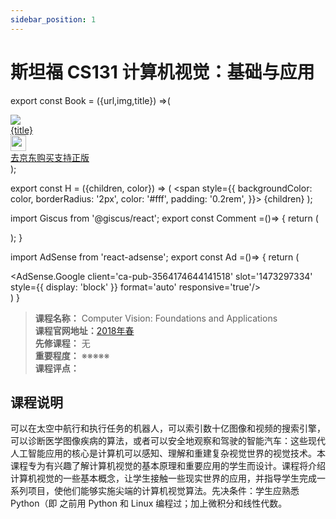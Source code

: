 ```yaml
---
sidebar_position: 1
---
```


# 斯坦福 CS131 计算机视觉：基础与应用
export const Book = ({url,img,title}) =>(
<div class="bookitem">
  <a href={url} target="_blank" class="book-content">
    <div class="book-img">
      <img src={img} />
    </div>
    <div class="book-detail">
      <div class="book-title">{title}</div>
      <div class="boook-desc">
        <img width="25" height="25" src="https://hackweek-1251009918.cos.ap-shanghai.myqcloud.com/hackway/cs/jd.svg" />
        <div class="book-jd">去京东购买支持正版</div>
      </div>
    </div>
  </a>
  </div> 
);

export const H = ({children, color}) => (
  <span
    style={{
      backgroundColor: color,
      borderRadius: '2px',
      color: '#fff',
      padding: '0.2rem',
    }}>
    {children}
  </span>
);

import Giscus from '@giscus/react';
export const Comment =()=> {
  return (
   <div className="comments-container">
      <Giscus
        src="https://giscus.app/client.js"
        id="comments"
        repo="lidongyx/hackwaydoc"
        repoId="R_kgDOHUMOyA"
        category="Announcements"
        categoryId="DIC_kwDOHUMOyM4CPCtD"
        mapping="title"
        reactionsEnabled="1"
        emitMetadata="0"
        inputPosition="top"
        theme="light"
        lang="zh-CN"
        crossorigin="anonymous"
      />
    </div>
  );
}

import AdSense from 'react-adsense';
export const Ad =()=> {
  return (
    <div className="ad-container">
      <AdSense.Google
        client='ca-pub-3564174644141518'
        slot='1473297334'
        style={{ display: 'block' }}
        format='auto'
        responsive='true'/>
    </div>
  )
}




>**课程名称：** Computer Vision: Foundations and Applications       
**课程官网地址：**[2018年春](https://inst.eecs.berkeley.edu/~cs280/sp18/)    
**先修课程：** 无  
**重要程度：** ※※※※※  
**课程评点：** 

## 课程说明
可以在太空中航行和执行任务的机器人，可以索引数十亿图像和视频的搜索引擎，可以诊断医学图像疾病的算法，或者可以安全地观察和驾驶的智能汽车：这些现代人工智能应用的核心是计算机可以感知、理解和重建复杂视觉世界的视觉技术。本课程专为有兴趣了解计算机视觉的基本原理和重要应用的学生而设计。课程将介绍计算机视觉的一些基本概念，让学生接触一些现实世界的应用，并指导学生完成一系列项目，使他们能够实施尖端的计算机视觉算法。先决条件：学生应熟悉 Python（即 之前用 Python 和 Linux 编程过；加上微积分和线性代数。


<Comment></Comment>

